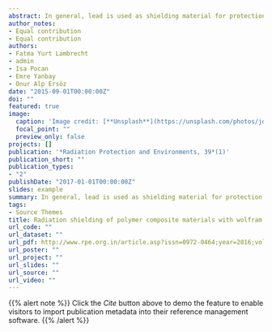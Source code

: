 ```yaml
---
abstract: In general, lead is used as shielding material for protection against radiation. In spite of its high density, lead is toxic and lead aprons are very heavy for personal shielding. Thus, there is a need for nontoxic, light, and environmental friendly radiation‑shielding materials. Polymers cannot be effective against gamma radiation on their own. High‑density metal wolfram carbide could be useful against gamma radiation, and boron carbide could also be useful for neutron shielding. In this study, high‑density polyethylene, boron carbide, and wolfram carbide can be mixed in certain amounts and composite discs can be obtained in this way. According to results, a new shielding material is efficient for gamma radiation. 
author_notes:
- Equal contribution
- Equal contribution
authors:
- Fatma Yurt Lambrecht
- admin
- Isa Pocan
- Emre Yanbay
- Onur Alp Ersöz
date: "2015-09-01T00:00:00Z"
doi: ""
featured: true
image:
  caption: 'Image credit: [**Unsplash**](https://unsplash.com/photos/jdD8gXaTZsc)'
  focal_point: ""
  preview_only: false
projects: []
publication: '*Radiation Protection and Environments, 39*(1)'
publication_short: ""
publication_types:
- "2"
publishDate: "2017-01-01T00:00:00Z"
slides: example
summary: In general, lead is used as shielding material for protection against radiation. In spite of its high density, lead is toxic and lead aprons are very heavy for personal shielding. Thus, there is a need for nontoxic, light, and environmental friendly radiation-shielding materials. Polymers cannot be effective against gamma radiation on their own. High-density metal wolfram carbide could be useful against gamma radiation, and boron carbide could also be useful for neutron shielding. In this study, high-density polyethylene, boron carbide, and wolfram carbide can be mixed in certain amounts and composite discs can be obtained in this way. According to results, a new shielding material is efficient for gamma radiation.
tags:
- Source Themes
title: Radiation shielding of polymer composite materials with wolfram carbide and boron carbide
url_code: ""
url_dataset: ""
url_pdf: http://www.rpe.org.in/article.asp?issn=0972-0464;year=2016;volume=39;issue=1;spage=3;epage=6;aulast=Erol
url_poster: ""
url_project: ""
url_slides: ""
url_source: ""
url_video: ""
---
```


{{% alert note %}}
Click the *Cite* button above to demo the feature to enable visitors to import publication metadata into their reference management software.
{{% /alert %}}
